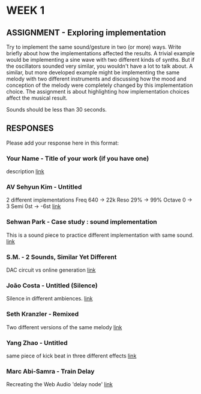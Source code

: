 # WEEK 1

## ASSIGNMENT - Exploring implementation

Try to implement the same sound/gesture in two (or more) ways. Write briefly about how the implementations affected the results. A trivial example would be implementing a sine wave with two different kinds of synths. But if the oscillators sounded very similar, you wouldn't have a lot to talk about. A similar, but more developed example might be implementing the same melody with two different instruments and discussing how the mood and conception of the melody were completely changed by this implementation choice. The assignment is about highlighting how implementation choices affect the musical result. 

Sounds should be less than 30 seconds. 

## RESPONSES

Please add your response here in this format: 

### Your Name - Title of your work (if you have one)
description
[link](http://example.com)

### AV Sehyun Kim - Untitled
2 different implementations 
Freq 640 -> 22k 
Reso 29% -> 99%
Octave 0 -> 3
Semi 0st -> -6st
[link](https://www.dropbox.com/s/0k4qt8x9um1hd0d/implementation.aif?dl=0)

### Sehwan Park - Case study : sound implementation
This is a sound piece to practice different implementation with same sound.
[link](http://thinkingclay.com/index.php/week1_-sound-implementation/)

### S.M. - 2 Sounds, Similar Yet Different
DAC circuit vs online generation
[link](http://www.createubiquitously.com/?p=239)

### João Costa - Untitled (Silence)
Silence in different ambiences.
[link](http://blog.costajoao.com/subs/interactive-music/untitled-silence/)

### Seth Kranzler - Remixed
Two different versions of the same melody
[link](https://www.dropbox.com/s/xi05j4hr24gen6g/Mixes.mp3?dl=0)

### Yang Zhao - Untitled
same piece of kick beat in three different effects
[link](https://soundcloud.com/yang_zhao/sets/week1)

### Marc Abi-Samra - Train Delay
Recreating the Web Audio 'delay node'
[link](http://http://104.131.178.99:3000/traindelay/)
